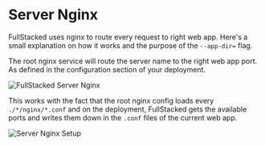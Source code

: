 # Server Nginx

FullStacked uses nginx to route every request to right web app. Here's a small explanation on how it works and the purpose of the `--app-dir=` flag.

The root nginx service will route the server name to the right web app port. As defined in the configuration section of your deployment.

![FullStacked Server Nginx](https://files.cplepage.com/fullstacked/nginx-server-2.png)

This works with the fact that the root nginx config loads every `./*/nginx/*.conf` and on the deployment, FullStacked gets the available ports and writes them down in the `.conf` files of the current web app.

![Server Nginx Setup](https://files.cplepage.com/fullstacked/server-nginx.png)
